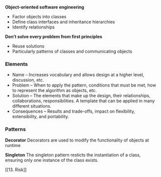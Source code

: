 **Object-oriented software engineering**
- Factor objects into classes
- Define class interfaces and inheritance hierarchies
- Identify relationships

**Don’t solve every problem from first principles**
- Reuse solutions
- Particularly patterns of classes and communicating objects

### Elements
- Name – Increases vocabulary and allows design at a higher level, discussion, etc. 
- Problem – When to apply the pattern, conditions that must be met, how to represent the algorithm as objects, etc. 
- Solution – The elements that make up the design, their relationships, collaborations, responsibilities. A template that can be applied in many different situations. 
- Consequences – Results and trade-offs, impact on flexibility, extensibility, and portability.

### Patterns

**Decorator**
Decorators are used to modify the functionality of objects at runtime

**Singleton**
The singleton pattern resticts the instantiation of a class, ensuring only one instance of the class exists.


[[13. Risk]]